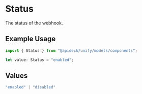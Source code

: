 # Status

The status of the webhook.

## Example Usage

```typescript
import { Status } from "@apideck/unify/models/components";

let value: Status = "enabled";
```

## Values

```typescript
"enabled" | "disabled"
```